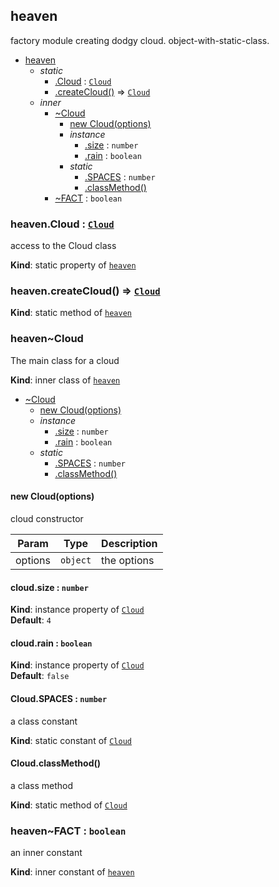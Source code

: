 <a name="module_heaven"></a>

## heaven
factory module creating dodgy cloud. object-with-static-class.


* [heaven](#module_heaven)
    * _static_
        * [.Cloud](#module_heaven.Cloud) : <code>[Cloud](#module_heaven..Cloud)</code>
        * [.createCloud()](#module_heaven.createCloud) ⇒ <code>[Cloud](#module_heaven..Cloud)</code>
    * _inner_
        * [~Cloud](#module_heaven..Cloud)
            * [new Cloud(options)](#new_module_heaven..Cloud_new)
            * _instance_
                * [.size](#module_heaven..Cloud+size) : <code>number</code>
                * [.rain](#module_heaven..Cloud+rain) : <code>boolean</code>
            * _static_
                * [.SPACES](#module_heaven..Cloud.SPACES) : <code>number</code>
                * [.classMethod()](#module_heaven..Cloud.classMethod)
        * [~FACT](#module_heaven..FACT) : <code>boolean</code>

<a name="module_heaven.Cloud"></a>

### heaven.Cloud : <code>[Cloud](#module_heaven..Cloud)</code>
access to the Cloud class

**Kind**: static property of <code>[heaven](#module_heaven)</code>  
<a name="module_heaven.createCloud"></a>

### heaven.createCloud() ⇒ <code>[Cloud](#module_heaven..Cloud)</code>
**Kind**: static method of <code>[heaven](#module_heaven)</code>  
<a name="module_heaven..Cloud"></a>

### heaven~Cloud
The main class for a cloud

**Kind**: inner class of <code>[heaven](#module_heaven)</code>  

* [~Cloud](#module_heaven..Cloud)
    * [new Cloud(options)](#new_module_heaven..Cloud_new)
    * _instance_
        * [.size](#module_heaven..Cloud+size) : <code>number</code>
        * [.rain](#module_heaven..Cloud+rain) : <code>boolean</code>
    * _static_
        * [.SPACES](#module_heaven..Cloud.SPACES) : <code>number</code>
        * [.classMethod()](#module_heaven..Cloud.classMethod)

<a name="new_module_heaven..Cloud_new"></a>

#### new Cloud(options)
cloud constructor


| Param | Type | Description |
| --- | --- | --- |
| options | <code>object</code> | the options |

<a name="module_heaven..Cloud+size"></a>

#### cloud.size : <code>number</code>
**Kind**: instance property of <code>[Cloud](#module_heaven..Cloud)</code>  
**Default**: <code>4</code>  
<a name="module_heaven..Cloud+rain"></a>

#### cloud.rain : <code>boolean</code>
**Kind**: instance property of <code>[Cloud](#module_heaven..Cloud)</code>  
**Default**: <code>false</code>  
<a name="module_heaven..Cloud.SPACES"></a>

#### Cloud.SPACES : <code>number</code>
a class constant

**Kind**: static constant of <code>[Cloud](#module_heaven..Cloud)</code>  
<a name="module_heaven..Cloud.classMethod"></a>

#### Cloud.classMethod()
a class method

**Kind**: static method of <code>[Cloud](#module_heaven..Cloud)</code>  
<a name="module_heaven..FACT"></a>

### heaven~FACT : <code>boolean</code>
an inner constant

**Kind**: inner constant of <code>[heaven](#module_heaven)</code>  
